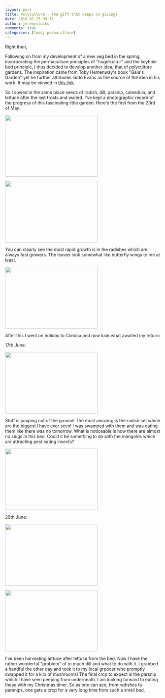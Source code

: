 ```yaml
---
layout: post
title: Polyculture - the gift that keeps on giving!
date: 2010-07-23 09:13
author: jeremystocks
comments: true
categories: [food, permaculture]
---
```

Right then,

Following on from my development of a new veg bed in the spring, incorporating the permaculture principles of "hugelkultur" and the keyhole bed principle, I thus decided to develop another idea, that of polyculture gardens. The inspiration came from Toby Hemenway's book "Gaia's Garden" yet he further attributes Ianto Evans as the source of the idea in his work. It may be viewed in <a href="http://www.chelseagreen.com/content/start-a-polyculture-now-toss-a-salad-tomorrow/">this link</a>.

So I sowed in the same place seeds of radish, dill, parsnip, calendula, and lettuce after the last frosts and waited. I've kept a photographic record of the progress of this fascinating little garden. Here's the first from the 23rd of May:

<a href="http://jeremystocks.files.wordpress.com/2010/07/img_39661.jpg"><img class="alignnone size-medium wp-image-523" title="IMG_3966" src="http://jeremystocks.files.wordpress.com/2010/07/img_39661.jpg?w=300" alt="" width="300" height="199" /></a>

<a href="http://jeremystocks.files.wordpress.com/2010/07/img_39671.jpg"><img class="alignnone size-medium wp-image-524" title="IMG_3967" src="http://jeremystocks.files.wordpress.com/2010/07/img_39671.jpg?w=300" alt="" width="300" height="199" /></a>

You can clearly see the most rapid growth is in the radishes which are always fast growers. The leaves look somewhat like butterfly wings to me at least.

<a href="http://jeremystocks.files.wordpress.com/2010/07/img_39681.jpg"><img class="alignnone size-medium wp-image-525" title="IMG_3968" src="http://jeremystocks.files.wordpress.com/2010/07/img_39681.jpg?w=300" alt="" width="300" height="199" /></a>

After this I went on holiday to Corsica and now look what awaited my return:

17th June:

<a href="http://jeremystocks.files.wordpress.com/2010/07/img_42151.jpg"><img class="alignnone size-medium wp-image-526" title="IMG_4215" src="http://jeremystocks.files.wordpress.com/2010/07/img_42151.jpg?w=300" alt="" width="300" height="199" /></a>

Stuff is jumping out of the ground! The most amazing is the radish set which are the biggest I have ever seen! I was swamped with them and was eating them like there was no tomorrow. What is noticeable is how there are almost no slugs in this bed. Could it be something to do with the marigolds which are attracting pest eating insects?

<a href="http://jeremystocks.files.wordpress.com/2010/07/img_42161.jpg"><img class="alignnone size-medium wp-image-527" title="IMG_4216" src="http://jeremystocks.files.wordpress.com/2010/07/img_42161.jpg?w=300" alt="" width="300" height="199" /></a>

29th June:

<a href="http://jeremystocks.files.wordpress.com/2010/07/img_42201.jpg"><img class="alignnone size-medium wp-image-528" title="IMG_4220" src="http://jeremystocks.files.wordpress.com/2010/07/img_42201.jpg?w=300" alt="" width="300" height="199" /></a>

<a href="http://jeremystocks.files.wordpress.com/2010/07/img_42561.jpg"><img class="alignnone size-medium wp-image-529" title="IMG_4256" src="http://jeremystocks.files.wordpress.com/2010/07/img_42561.jpg?w=300" alt="" width="300" height="199" /></a>

I've been harvesting lettuce after lettuce from the bed. Now I have the rather wonderful "problem" of to much dill and what to do with it. I grabbed a handful the other day and took it to my local grpocer who promptly swapped it for a kilo of mushrooms! The final crop to expect is the parsnip which I have seen peeping from underneath. I am looking forward to eating these with my Christmas diner. So as one can see, from radishes to parsnips, one gets a crop for a very long time from such a small bed.
